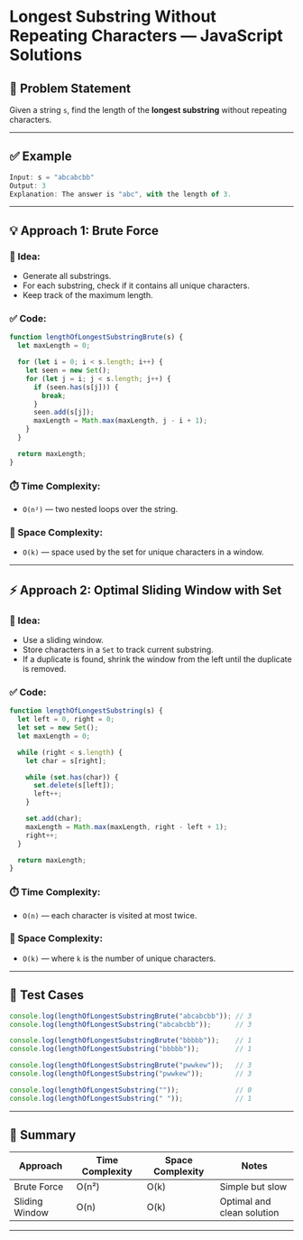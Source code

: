 # Longest Substring Without Repeating Characters — JavaScript Solutions

## 🧠 Problem Statement

Given a string `s`, find the length of the **longest substring** without repeating characters.

---

## ✅ Example

```javascript
Input: s = "abcabcbb"
Output: 3
Explanation: The answer is "abc", with the length of 3.
```

---

## 💡 Approach 1: Brute Force

### 🔧 Idea:
- Generate all substrings.
- For each substring, check if it contains all unique characters.
- Keep track of the maximum length.

### ✅ Code:

```javascript
function lengthOfLongestSubstringBrute(s) {
  let maxLength = 0;

  for (let i = 0; i < s.length; i++) {
    let seen = new Set();
    for (let j = i; j < s.length; j++) {
      if (seen.has(s[j])) {
        break;
      }
      seen.add(s[j]);
      maxLength = Math.max(maxLength, j - i + 1);
    }
  }

  return maxLength;
}
```

### ⏱️ Time Complexity:
- `O(n²)` — two nested loops over the string.

### 🧠 Space Complexity:
- `O(k)` — space used by the set for unique characters in a window.

---

## ⚡ Approach 2: Optimal Sliding Window with Set

### 🔧 Idea:
- Use a sliding window.
- Store characters in a `Set` to track current substring.
- If a duplicate is found, shrink the window from the left until the duplicate is removed.

### ✅ Code:

```javascript
function lengthOfLongestSubstring(s) {
  let left = 0, right = 0;
  let set = new Set();
  let maxLength = 0;

  while (right < s.length) {
    let char = s[right];

    while (set.has(char)) {
      set.delete(s[left]);
      left++;
    }

    set.add(char);
    maxLength = Math.max(maxLength, right - left + 1);
    right++;
  }

  return maxLength;
}
```

### ⏱️ Time Complexity:
- `O(n)` — each character is visited at most twice.

### 🧠 Space Complexity:
- `O(k)` — where `k` is the number of unique characters.

---

## 🧪 Test Cases

```javascript
console.log(lengthOfLongestSubstringBrute("abcabcbb")); // 3
console.log(lengthOfLongestSubstring("abcabcbb"));      // 3

console.log(lengthOfLongestSubstringBrute("bbbbb"));    // 1
console.log(lengthOfLongestSubstring("bbbbb"));         // 1

console.log(lengthOfLongestSubstringBrute("pwwkew"));   // 3
console.log(lengthOfLongestSubstring("pwwkew"));        // 3

console.log(lengthOfLongestSubstring(""));              // 0
console.log(lengthOfLongestSubstring(" "));             // 1
```

---

## 🔎 Summary

| Approach      | Time Complexity | Space Complexity | Notes                      |
|---------------|------------------|-------------------|-----------------------------|
| Brute Force   | O(n²)            | O(k)              | Simple but slow            |
| Sliding Window| O(n)             | O(k)              | Optimal and clean solution |

---

